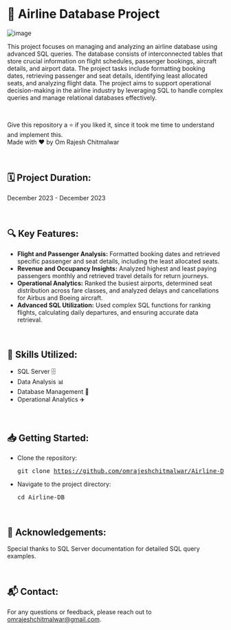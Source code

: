 # 🛫 Airline Database Project

![image](https://github.com/user-attachments/assets/13a944fd-8d56-46b4-88e8-86a6f04a15f6)

This project focuses on managing and analyzing an airline database using advanced SQL queries. The database consists of interconnected tables that store crucial information on flight schedules, passenger bookings, aircraft details, and airport data. The project tasks include formatting booking dates, retrieving passenger and seat details, identifying least allocated seats, and analyzing flight data. The project aims to support operational decision-making in the airline industry by leveraging SQL to handle complex queries and manage relational databases effectively.

<br>

Give this repository a ⭐ if you liked it, since it took me time to understand and implement this. <br>
Made with ❤️ by Om Rajesh Chitmalwar

<br>

## 🗓️ Project Duration: 
December 2023 - December 2023

<br>

## 🔍 Key Features:
- <b>Flight and Passenger Analysis:</b> Formatted booking dates and retrieved specific passenger and seat details, including the least allocated seats. <br>
- <b>Revenue and Occupancy Insights:</b> Analyzed highest and least paying passengers monthly and retrieved travel details for return journeys. <br>
- <b>Operational Analytics:</b> Ranked the busiest airports, determined seat distribution across fare classes, and analyzed delays and cancellations for Airbus and Boeing aircraft. <br>
- <b>Advanced SQL Utilization:</b> Used complex SQL functions for ranking flights, calculating daily departures, and ensuring accurate data retrieval. <br>

<br>

## 💼 Skills Utilized:
- SQL Server 🗄️
- Data Analysis 📊
- Database Management 💾
- Operational Analytics ✈️

<br>

## 📥 Getting Started:
- Clone the repository: <pre>git clone https://github.com/omrajeshchitmalwar/Airline-DB.git</pre>
- Navigate to the project directory: <pre>cd Airline-DB</pre>

<br>

## 🌟 Acknowledgements:
Special thanks to SQL Server documentation for detailed SQL query examples.

<br>

## 📬 Contact:
For any questions or feedback, please reach out to omrajeshchitmalwar@gmail.com.

